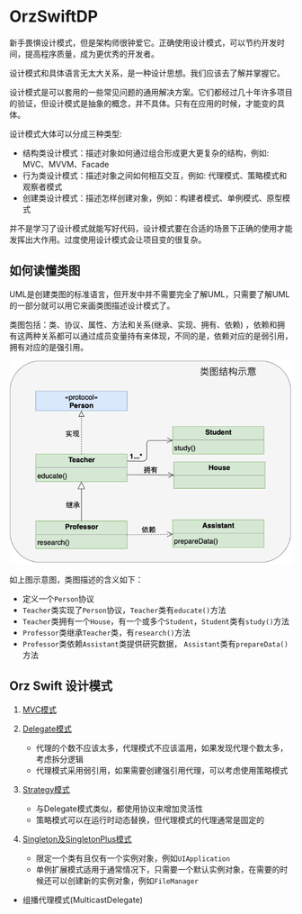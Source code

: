 # OrzSwiftDP

新手畏惧设计模式，但是架构师很钟爱它。正确使用设计模式，可以节约开发时间，提高程序质量，成为更优秀的开发者。

设计模式和具体语言无太大关系，是一种设计思想。我们应该去了解并掌握它。

设计模式是可以套用的一些常见问题的通用解决方案。它们都经过几十年许多项目的验证，但设计模式是抽象的概念，并不具体。只有在应用的时候，才能变的具体。

设计模式大体可以分成三种类型: 

- 结构类设计模式：描述对象如何通过组合形成更大更复杂的结构，例如: MVC、MVVM、Facade
- 行为类设计模式：描述对象之间如何相互交互，例如: 代理模式、策略模式和观察者模式
- 创建类设计模式：描述怎样创建对象，例如：构建者模式、单例模式、原型模式

并不是学习了设计模式就能写好代码，设计模式要在合适的场景下正确的使用才能发挥出大作用。过度使用设计模式会让项目变的很复杂。

## 如何读懂类图

UML是创建类图的标准语言，但开发中并不需要完全了解UML，只需要了解UML的一部分就可以用它来画类图描述设计模式了。

类图包括：类、协议、属性、方法和关系(继承、实现、拥有、依赖) ，依赖和拥有这两种关系都可以通过成员变量持有来体现，不同的是，依赖对应的是弱引用，拥有对应的是强引用。

![类图示意](resources/ClassDiagram.png)

如上图示意图，类图描述的含义如下：

- 定义一个`Person`协议
- `Teacher`类实现了`Person`协议，`Teacher`类有`educate()`方法
- `Teacher`类拥有一个`House`，有一个或多个`Student`，`Student`类有`study()`方法
- `Professor`类继承`Teacher`类，有`research()`方法
- `Professor`类依赖`Assistant`类提供研究数据， `Assistant`类有`prepareData()`方法

## Orz Swift 设计模式

1. [MVC模式](resources/MVC.png)

2. [Delegate模式](resources/Delegate.png)
    - 代理的个数不应该太多，代理模式不应该滥用，如果发现代理个数太多，考虑拆分逻辑
    - 代理模式采用弱引用，如果需要创建强引用代理，可以考虑使用策略模式
    
3. [Strategy模式](resources/Strategy.png)
    - 与Delegate模式类似，都使用协议来增加灵活性
    - 策略模式可以在运行时动态替换，但代理模式的代理通常是固定的
    
4. [Singleton及SingletonPlus模式](resources/SingletonAndSingletonPlus.png)
    - 限定一个类有且仅有一个实例对象，例如`UIApplication`
    - 单例扩展模式适用于通常情况下，只需要一个默认实例对象，在需要的时候还可以创建新的实例对象，例如`FileManager`

- 组播代理模式(MulticastDelegate)

